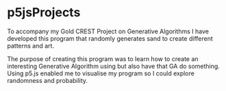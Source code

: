# p5jsProjects
To accompany my Gold CREST Project on Generative Algorithms I have developed this program that randomly generates sand to create different patterns and art.

The purpose of creating this program was to learn how to create an interesting Generative Algorithm using but also have that GA do something. Using p5.js enabled me to visualise my program so I could explore randomness and probability.
